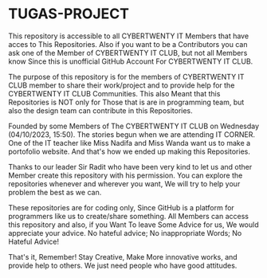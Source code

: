 # TUGAS-PROJECT
This repository is accessible to all CYBERTWENTY IT Members that have acces to This Repositories.
Also if you want to be a Contributors you can ask one of the Member of CYBERTWENTY IT CLUB, but not all Members know Since this is unofficial GitHub Account For CYBERTWENTY IT CLUB.

The purpose of this repository is for the members of CYBERTWENTY IT CLUB member to share their work/project and to provide help for the CYBERTWENTY IT CLUB Communities. This also Meant that this Repositories is NOT only for Those that is are in programming team, but
also the design team can contribute in this Repositories.

Founded by some Members of The CYBERTWENTY IT CLUB on Wednesday (04/10/2023, 15:50).
The stories begun when we are attending IT CORNER. One of the IT teacher like Miss Nadifa and Miss Wanda want us to make a portofolio website.
And that's how we ended up making this Repositories.

Thanks to our leader Sir Radit who have been very kind to let us and other Member create this repository with his permission.
You can explore the repositories whenever and wherever you want, We will try to help your problem the best as we can.

These repositories are for coding only, Since GitHub is a platform for programmers like us to create/share something.
All Members can access this repository and also, if you Want To leave Some Advice for us, We would appreciate your advice.
No hateful advice; No inappropriate Words; No Hateful Advice!

That's it, Remember!
Stay Creative, Make More innovative works, and provide help to others.
We just need people who have good attitudes.
